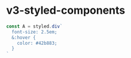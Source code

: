 # v3-styled-components

```ts
const A = styled.div`
  font-size: 2.5em;
  &:hover {
    color: #42b883;
  }
`
```